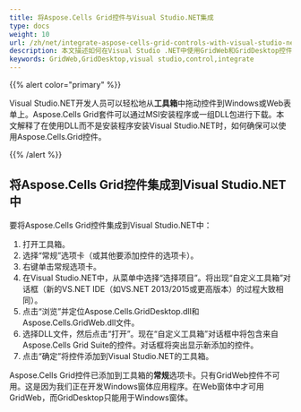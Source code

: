 ```yaml
---
title: 将Aspose.Cells Grid控件与Visual Studio.NET集成
type: docs
weight: 10
url: /zh/net/integrate-aspose-cells-grid-controls-with-visual-studio-net/
description: 本文描述如何在Visual Studio .NET中使用GridWeb和GridDesktop控件。
keywords: GridWeb,GridDesktop,visual studio,control,integrate
---
```


{{% alert color="primary" %}} 

Visual Studio.NET开发人员可以轻松地从**工具箱**中拖动控件到Windows或Web表单上。Aspose.Cells Grid套件可以通过MSI安装程序或一组DLL包进行下载。本文解释了在使用DLL而不是安装程序安装Visual Studio.NET时，如何确保可以使用Aspose.Cells.Grid控件。

{{% /alert %}} 
## **将Aspose.Cells Grid控件集成到Visual Studio.NET中**
要将Aspose.Cells Grid控件集成到Visual Studio.NET中：

1. 打开工具箱。
1. 选择“常规”选项卡（或其他要添加控件的选项卡）。
1. 右键单击常规选项卡。
1. 在Visual Studio.NET中，从菜单中选择“选择项目”。将出现“自定义工具箱”对话框（新的VS.NET IDE（如VS.NET 2013/2015或更高版本）的过程大致相同）。
1. 点击“浏览”并定位Aspose.Cells.GridDesktop.dll和Aspose.Cells.GridWeb.dll文件。
1. 选择DLL文件，然后点击“打开”。现在“自定义工具箱”对话框中将包含来自Aspose.Cells Grid Suite的控件。对话框将突出显示新添加的控件。
1. 点击“确定”将控件添加到Visual Studio.NET的工具箱。

Aspose.Cells Grid控件已添加到工具箱的**常规**选项卡。只有GridWeb控件不可用。这是因为我们正在开发Windows窗体应用程序。在Web窗体中才可用GridWeb，而GridDesktop只能用于Windows窗体。
